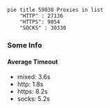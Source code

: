 
```mermaid
pie title 59030 Proxies in list
    "HTTP" : 27136
    "HTTPS": 9054
    "SOCKS" : 30330
```

### Some Info
#### Average Timeout

- mixed: 3.6s
- http: 1.8s
- https: 8.2s
- socks: 5.2s